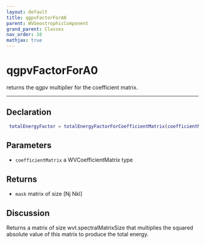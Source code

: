 ```yaml
---
layout: default
title: qgpvFactorForA0
parent: WVGeostrophicComponent
grand_parent: Classes
nav_order: 10
mathjax: true
---
```


#  qgpvFactorForA0

returns the qgpv multiplier for the coefficient matrix.


---

## Declaration
```matlab
 totalEnergyFactor = totalEnergyFactorForCoefficientMatrix(coefficientMatrix)
```
## Parameters
+ `coefficientMatrix`  a WVCoefficientMatrix type

## Returns
+ `mask`  matrix of size [Nj Nkl]

## Discussion

  Returns a matrix of size wvt.spectralMatrixSize that
  multiplies the squared absolute value of this matrix to
  produce the total energy.
 
        
